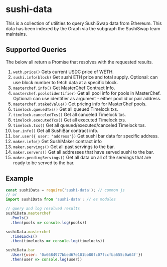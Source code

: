 # sushi-data

This is a collection of utilities to query SushiSwap data from Ethereum. This
data has been indexed by the Graph via the subgraph the SushiSwap team maintains.

## Supported Queries

The below all return a Promise that resolves with the requested results.

1. `weth.price()` Gets current USDC price of WETH.
2. `sushi.info(block)` Get sushi ETH price and total supply. Optional: can use block number to fetch data at a specific block.
3. `masterchef.info()` Get MasterChef Contract Info.
4. `masterchef.pools(identifier)` Get all pool info for pools in MasterChef. Optional: can use identifier as argument - either pool id or pair address.
5. `masterchef.stakedValue()` Get pricing info for MasterChef pools.
6. `timelock.queuedTxs()` Get all queued Timelock txs.
7. `timelock.canceledTxs()` Get all canceled Timelock txs.
8. `timelock.executedTxs()` Get all executed Timelock txs.
9. `timelock.txs()` Get all queued/executed/canceled Timelock txs.
10. `bar.info()` Get all SushiBar contract info.
11. `bar.user({ user: "address"})` Get sushi bar data for specific address.
12. `maker.info()` Get SushiMaker contract info
13. `maker.servings()` Get all past servings to the bar.
14. `maker.servers()` Get all addresses that have served sushi to the bar.
15. `maker.pendingServings()` Get all data on all of the servings that are ready to be served to the bar.

## Example

```javascript
const sushiData = require('sushi-data'); // common js
// or
import sushiData from 'sushi-data'; // es modules

// query and log resolved results
sushiData.masterchef
  .Pools()
  .then(pools => console.log(pools))

sushiData.masterchef
  .TimeLocks()
  .then(timelocks => console.log(timelocks))

sushiData.bar
  .User({user: '0x6684977bbed67e101bb80fc07fccfba655c0a64f'})
  .then(user => console.log(user))
```
